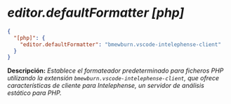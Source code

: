 <!-- Autor: Daniel Benjamin Perez Morales -->
<!-- GitHub: https://github.com/D4nitrix13 -->
<!-- GitLab: https://gitlab.com/D4nitrix13 -->
<!-- Correo electrónico: danielperezdev@proton.me -->

# ***editor.defaultFormatter [php]***

```json
{
  "[php]": {
    "editor.defaultFormatter": "bmewburn.vscode-intelephense-client"
  }
}
```

**Descripción:** *Establece el formateador predeterminado para ficheros PHP utilizando la extensión `bmewburn.vscode-intelephense-client`, que ofrece características de cliente para Intelephense, un servidor de análisis estático para PHP.*
